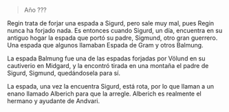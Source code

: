 > Año ???

Regin trata de forjar una espada a Sigurd, pero sale muy mal, pues Regin nunca ha forjado nada. Es entonces cuando Sigurd, un día, encuentra en su antiguo hogar la espada que portó su padre, Sigmund, otro gran guerrero. Una espada que algunos llamaban Espada de Gram y otros Balmung.

La espada Balmung fue una de las espadas forjadas por Völund en su cautiverio en Midgard, y la encontró tirada en una montaña el padre de Sigurd, Sigmund, quedándosela para sí.

La espada, una vez la encuentra Sigurd, está rota, por lo que llaman a un enano llamado Alberich para que la arregle. Alberich es realmente el hermano y ayudante de Andvari.